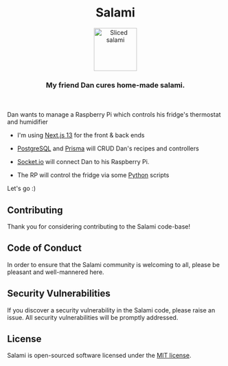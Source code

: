 <h1 align="center">Salami</h1>

<p align="center"><img width="auto" height="100px" alt="Sliced salami" src="./public/salami-02.png"/></p>

<h3 align="center">My friend Dan cures home-made salami.</h3>

</br></br>
Dan wants to manage a Raspberry Pi which controls his fridge's thermostat and humidifier
- I'm using [Next.js 13](https://beta.nextjs.org/docs) for the front & back ends

- [PostgreSQL](https://www.postgresql.org/) and [Prisma](https://www.prisma.io/) will CRUD Dan's recipes and controllers

- [Socket.io](https://socket.io/) will connect Dan to his Raspberry Pi.

- The RP will control the fridge via some [Python](https://www.python.org/) scripts

Let's go :)

## Contributing

Thank you for considering contributing to the Salami code-base!

## Code of Conduct

In order to ensure that the Salami community is welcoming to all, please be pleasant and well-mannered here.

## Security Vulnerabilities

If you discover a security vulnerability in the Salami code, please raise an issue. All security vulnerabilities will be promptly addressed.

## License

Salami is open-sourced software licensed under the [MIT license](https://opensource.org/licenses/MIT).

